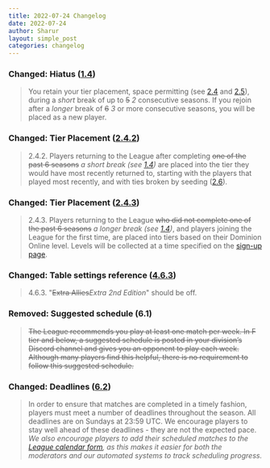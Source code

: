```yaml
---
title: 2022-07-24 Changelog
date: 2022-07-24
author: Sharur
layout: simple_post
categories: changelog
---
```

### Changed: Hiatus ([1.4](/rules#1.4))

> You retain your tier placement, space permitting (see [2.4](#2.4) and [2.5](#2.5)), during a _short_ break of up to ~~5~~ _2_ consecutive seasons. If you rejoin after a _longer_ break of ~~6~~ _3_ or more consecutive seasons, you will be placed as a new player.

### Changed: Tier Placement ([2.4.2](/rules#2.4.2))

> 2.4.2. Players returning to the League after completing ~~one of the past 6 seasons~~ _a short break (see [1.4](#1.4))_ are placed into the tier they would have most recently returned to, starting with the players that played most recently, and with ties broken by seeding ([2.6](#2.6)).

### Changed: Tier Placement ([2.4.3](/rules#2.4.3))

> 2.4.3. Players returning to the League ~~who did not complete one of the past 6 seasons~~ _a longer break (see [1.4](#1.4))_, and players joining the League for the first time, are placed into tiers based on their Dominion Online level. Levels will be collected at a time specified on the [sign-up page](/sign-ups).

### Changed: Table settings reference ([4.6.3](/rules#4.6.3))

> 4.6.3. "~~Extra Allies~~*Extra 2nd Edition*" should be off.

### Removed: Suggested schedule (6.1)

> ~~The League recommends you play at least one match per week. In F tier and below, a suggested schedule is posted in your division’s Discord channel and gives you an opponent to play each week. Although many players find this helpful, there is no requirement to follow this suggested schedule.~~

### Changed: Deadlines ([6.2](/rules#6.2))

> In order to ensure that matches are completed in a timely fashion, players must meet a number of deadlines throughout the season. All deadlines are on Sundays at 23:59 UTC. We encourage players to stay well ahead of these deadlines - they are not the expected pace. *We also encourage players to add their scheduled matches to the [League calendar form](/calendar/form), as this makes it easier for both the moderators and our automated systems to track scheduling progress.*